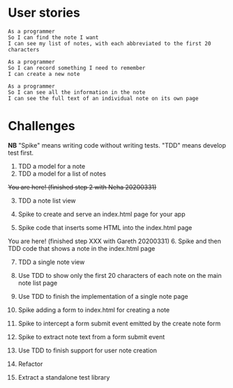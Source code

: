 # User stories
```
As a programmer
So I can find the note I want
I can see my list of notes, with each abbreviated to the first 20 characters
```
```
As a programmer
So I can record something I need to remember
I can create a new note
```
```
As a programmer
So I can see all the information in the note
I can see the full text of an individual note on its own page
```
# Challenges
**NB** "Spike" means writing code without writing tests. "TDD" means develop test first.

1. TDD a model for a note
2. TDD a model for a list of notes

~~You are here! (finished step 2 with Neha 20200331)~~

3. TDD a note list view

4. Spike to create and serve an index.html page for your app

5. Spike code that inserts some HTML into the index.html page

You are here! (finished step XXX with Gareth 20200331)
6. Spike and then TDD code that shows a note in the index.html page

7. TDD a single note view

8. Use TDD to show only the first 20 characters of each note on the main note list page

9. Use TDD to finish the implementation of a single note page

10. Spike adding a form to index.html for creating a note

11. Spike to intercept a form submit event emitted by the create note form

13. Spike to extract note text from a form submit event

14. Use TDD to finish support for user note creation

15. Refactor
16. Extract a standalone test library
